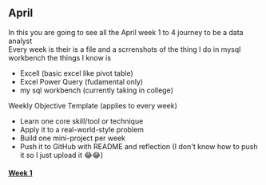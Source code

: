 ## April
In this you are going to see all the April week 1 to 4 journey to  be a data analyst  
Every week is their is a file and a scrrenshots of the thing I do in mysql workbench
the things I know is  
- Excell (basic excel like pivot table)
- Excel Power Query (fudamental only)
- my sql workbench (currently taking in college)

Weekly Objective Template (applies to every week)  
- Learn one core skill/tool or technique  
- Apply it to a real-world-style problem  
- Build one mini-project per week  
- Push it to GitHub with README and reflection (I don't know how to push it so I just upload it 😂😂) 


#### [Week 1](week%201)
